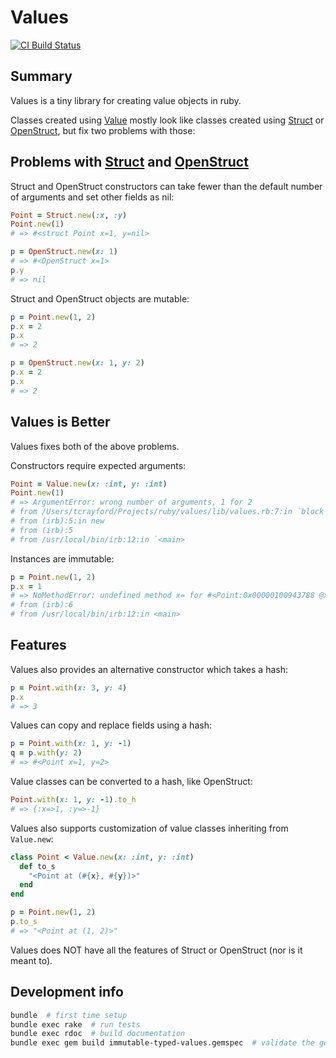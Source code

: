 # Values

<!-- [![Gem Version](https://img.shields.io/gem/v/values.svg)](https://rubygems.org/gems/values/) -->
<!-- [![Gem Downloads](https://img.shields.io/gem/dt/values.svg)](https://rubygems.org/gems/values/) -->
[![CI Build Status](https://img.shields.io/travis/avh4/immutable-typed-values.svg)](https://travis-ci.org/avh4/immutable-typed-values)
<!-- [![Code Coverage](https://img.shields.io/codecov/c/github/tcrayford/Values.svg)](https://codecov.io/github/tcrayford/Values) -->
<!-- [![Yard Docs](http://img.shields.io/badge/yard-docs-blue.svg)](http://rubydoc.info/github/tcrayford/Values/master/frames) -->

## Summary

Values is a tiny library for creating value objects in ruby.

Classes created using [Value](lib/values.rb) mostly look like classes created using
[Struct](http://ruby-doc.org/core-2.2.1/Struct.html) or
[OpenStruct](http://ruby-doc.org/stdlib-2.2.1/libdoc/ostruct/rdoc/OpenStruct.html),
but fix two problems with those:

## Problems with [Struct](http://ruby-doc.org/core-2.2.1/Struct.html) and [OpenStruct](http://ruby-doc.org/stdlib-2.2.1/libdoc/ostruct/rdoc/OpenStruct.html)

Struct and OpenStruct constructors can take fewer than the default number of arguments and set other fields as nil:

```ruby
Point = Struct.new(:x, :y)
Point.new(1)
# => #<struct Point x=1, y=nil>
```

```ruby
p = OpenStruct.new(x: 1)
# => #<OpenStruct x=1>
p.y
# => nil
```

Struct and OpenStruct objects are mutable:

```ruby
p = Point.new(1, 2)
p.x = 2
p.x
# => 2
```

```ruby
p = OpenStruct.new(x: 1, y: 2)
p.x = 2
p.x
# => 2
```

## Values is Better

Values fixes both of the above problems.

Constructors require expected arguments:

```ruby
Point = Value.new(x: :int, y: :int)
Point.new(1)
# => ArgumentError: wrong number of arguments, 1 for 2
# from /Users/tcrayford/Projects/ruby/values/lib/values.rb:7:in `block (2 levels) in new
# from (irb):5:in new
# from (irb):5
# from /usr/local/bin/irb:12:in `<main>
```

Instances are immutable:

```ruby
p = Point.new(1, 2)
p.x = 1
# => NoMethodError: undefined method x= for #<Point:0x00000100943788 @x=0, @y=1>
# from (irb):6
# from /usr/local/bin/irb:12:in <main>
```

## Features

Values also provides an alternative constructor which takes a hash:

```ruby
p = Point.with(x: 3, y: 4)
p.x
# => 3
```

Values can copy and replace fields using a hash:

```ruby
p = Point.with(x: 1, y: -1)
q = p.with(y: 2)
# => #<Point x=1, y=2>
```

Value classes can be converted to a hash, like OpenStruct:

```ruby
Point.with(x: 1, y: -1).to_h
# => {:x=>1, :y=>-1}
```

Values also supports customization of value classes inheriting from `Value.new`:

```ruby
class Point < Value.new(x: :int, y: :int)
  def to_s
    "<Point at (#{x}, #{y})>"
  end
end

p = Point.new(1, 2)
p.to_s
# => "<Point at (1, 2)>"
```

Values does NOT have all the features of Struct or OpenStruct (nor is it meant to).


## Development info

```sh
bundle  # first time setup
bundle exec rake  # run tests
bundle exec rdoc  # build documentation
bundle exec gem build immutable-typed-values.gemspec  # validate the gem
```
